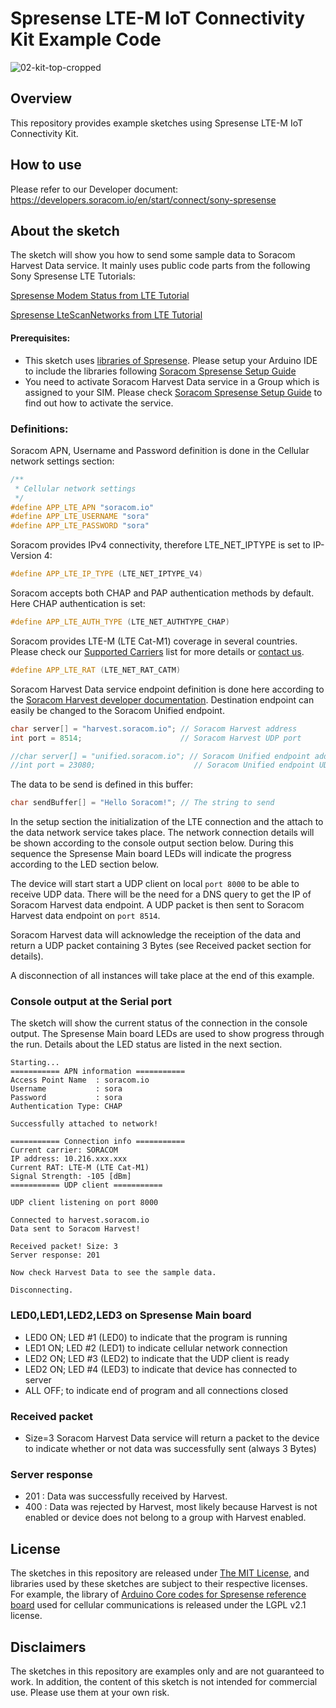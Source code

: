 # Spresense LTE-M IoT Connectivity Kit Example Code

![02-kit-top-cropped](https://user-images.githubusercontent.com/33822072/172305316-51a5b8c2-378c-45b4-8aed-684f4004f04f.jpg)

## Overview
This repository provides example sketches using Spresense LTE-M IoT Connectivity Kit.

## How to use

Please refer to our Developer document: https://developers.soracom.io/en/start/connect/sony-spresense

## About the sketch
The sketch will show you how to send some sample data to Soracom Harvest Data service.
It mainly uses public code parts from the following Sony Spresense LTE Tutorials:

[Spresense Modem Status from LTE Tutorial](https://developer.sony.com/develop/spresense/docs/arduino_tutorials_en.html#_tutorial_lte)

[Spresense LteScanNetworks from LTE Tutorial](https://developer.sony.com/develop/spresense/docs/arduino_tutorials_en.html#_get_network_status)

#### Prerequisites:

- This sketch uses [libraries of Spresense](https://github.com/sonydevworld/spresense-arduino-compatible/tree/master/Arduino15/packages/SPRESENSE/hardware/spresense/1.0.0/libraries). Please setup your Arduino IDE to include the libraries following [Soracom Spresense Setup Guide](https://developers.soracom.io/en/start/connect/sony-spresense)
- You need to activate Soracom Harvest Data service in a Group which is assigned to your SIM. Please check [Soracom Spresense Setup Guide](https://developers.soracom.io/en/start/connect/sony-spresense) to find out how to activate the service.

### Definitions:
Soracom APN, Username and Password definition is done in the Cellular network settings section:
```c
/**
 * Cellular network settings
 */
#define APP_LTE_APN "soracom.io"
#define APP_LTE_USERNAME "sora"
#define APP_LTE_PASSWORD "sora" 
```

Soracom provides IPv4 connectivity, therefore LTE_NET_IPTYPE is set to IP-Version 4:
```c
#define APP_LTE_IP_TYPE (LTE_NET_IPTYPE_V4)
```
Soracom accepts both CHAP and PAP authentication methods by default. Here CHAP authentication is set:
```c
#define APP_LTE_AUTH_TYPE (LTE_NET_AUTHTYPE_CHAP)
```
Soracom provides LTE-M (LTE Cat-M1) coverage in several countries. Please check our [Supported Carriers](https://developers.soracom.io/en/docs/reference/carriers/) list for more details or [contact us](https://www.soracom.io/contact).
```c
#define APP_LTE_RAT (LTE_NET_RAT_CATM)
```
Soracom Harvest Data service endpoint definition is done here according to the [Soracom Harvest developer documentation](https://developers.soracom.io/en/docs/harvest/).
Destination endpoint can easily be changed to the Soracom Unified endpoint. 
```c
char server[] = "harvest.soracom.io"; // Soracom Harvest address
int port = 8514;                      // Soracom Harvest UDP port

//char server[] = "unified.soracom.io"; // Soracom Unified endpoint address
//int port = 23080;                      // Soracom Unified endpoint UDP port
```
The data to be send is defined in this buffer:
```c
char sendBuffer[] = "Hello Soracom!"; // The string to send
```

In the setup section the initialization of the LTE connection and the attach to the data network service takes place.
The network connection details will be shown according to the console output section below. 
During this sequence the Spresense Main board LEDs will indicate the progress according to the LED section below.

The device will start start a UDP client on local ``` port 8000 ``` to be able to receive UDP data.
There will be the need for a DNS query to get the IP of Soracom Harvest data endpoint.
A UDP packet is then sent to Soracom Harvest data endpoint on ``` port 8514 ```.

Soracom Harvest data will acknowledge the receiption of the data and return a UDP packet containing 3 Bytes (see Received packet section for details).

A disconnection of all instances will take place at the end of this example.

### Console output at the Serial port
The sketch will show the current status of the connection in the console output. The Spresense Main board LEDs are used to show progress through the run.
Details about the LED status are listed in the next section.

```text
Starting...
=========== APN information ===========
Access Point Name  : soracom.io
Username           : sora
Password           : sora
Authentication Type: CHAP

Successfully attached to network!

=========== Connection info ===========
Current carrier: SORACOM
IP address: 10.216.xxx.xxx
Current RAT: LTE-M (LTE Cat-M1)
Signal Strength: -105 [dBm]
=========== UDP client ===========

UDP client listening on port 8000

Connected to harvest.soracom.io
Data sent to Soracom Harvest!

Received packet! Size: 3
Server response: 201

Now check Harvest Data to see the sample data.

Disconnecting.
```

### LED0,LED1,LED2,LED3 on Spresense Main board
- LED0 ON; LED #1 (LED0) to indicate that the program is running
- LED1 ON; LED #2 (LED1) to indicate cellular network connection
- LED2 ON; LED #3 (LED2) to indicate that the UDP client is ready
- LED2 ON; LED #4 (LED3) to indicate that device has connected to server
- ALL  OFF; to indicate end of program and all connections closed

### Received packet
- Size=3 Soracom Harvest Data service will return a packet to the device to indicate whether or not data was successfully sent (always 3 Bytes) 

### Server response
- 201 : Data was successfully received by Harvest.
- 400 : Data was rejected by Harvest, most likely because Harvest is not enabled or device does not belong to a group with Harvest enabled.

## License

The sketches in this repository are released under [The MIT License](./LICENSE), and libraries used by these sketches are subject to their respective licenses.    
For example, the library of [Arduino Core codes for Spresense reference board](https://github.com/sonydevworld/spresense-arduino-compatible/tree/master/Arduino15/packages/SPRESENSE/hardware/spresense/1.0.0) used for cellular communications is released under the LGPL v2.1 license.

## Disclaimers

The sketches in this repository are examples only and are not guaranteed to work. In addition, the content of this sketch is not intended for commercial use.
Please use them at your own risk.
